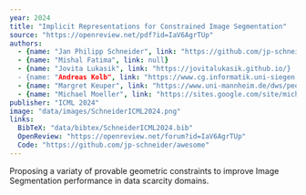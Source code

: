 ```yaml
---
year: 2024
title: "Implicit Representations for Constrained Image Segmentation"
source: "https://openreview.net/pdf?id=IaV6AgrTUp"
authors:
  - {name: "Jan Philipp Schneider", link: "https://github.com/jp-schneider"}
  - {name: "Mishal Fatima", link: null}
  - {name: "Jovita Lukasik", link: "https://jovitalukasik.github.io/}
  - {name: "Andreas Kolb", link: "https://www.cg.informatik.uni-siegen.de/en/kolb-andreas"}
  - {name: "Margret Keuper", link: "https://www.uni-mannheim.de/dws/people/professors/prof-dr-ing-margret-keuper/"}
  - {name: "Michael Moeller", link: "https://sites.google.com/site/michaelmoellermath"}
publisher: "ICML 2024"
image: "data/images/SchneiderICML2024.png"
links:
  BibTeX: "data/bibtex/SchneiderICML2024.bib"
  OpenReview: "https://openreview.net/forum?id=IaV6AgrTUp"
  Code: "https://github.com/jp-schneider/awesome"
---
```

Proposing a variaty of provable geometric constraints to improve Image Segmentation performance in data scarcity domains.

